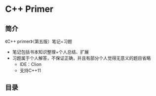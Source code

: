 # C++ Primer

## 简介
《C++ primer》（第五版）笔记+习题
- 笔记包括书本知识整理+个人总结、扩展
- 习题属于个人解答，不保证正确，并且有部分个人觉得无意义的题目省略
  - IDE：Clion
  - 支持C++11

## 目录

